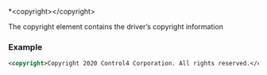 
\*\<copyright\>\</copyright\>

The copyright element contains the driver’s copyright information


###  Example

```xml
<copyright>Copyright 2020 Control4 Corporation. All rights reserved.</copyright>
```
